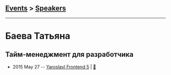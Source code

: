 ## [Events](../README.md) > [Speakers](../speakers.md)
---

# Баева Татьяна

## Тайм-менеджмент для разработчика
- 2015 May 27 -- [Yaroslavl Frontend 5](https://youtu.be/-mx5RmTIQok)  | [:notebook:](https://www.slideshare.net/BaevaTatyana/ss-48610182)  
